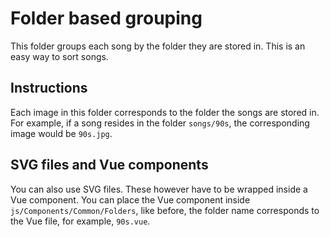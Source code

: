# Folder based grouping

This folder groups each song by the folder they are stored in. This is an easy way to sort songs.

## Instructions

Each image in this folder corresponds to the folder the songs are stored in. For example, if a song resides in the folder `songs/90s`, the corresponding image would be `90s.jpg`.

## SVG files and Vue components

You can also use SVG files. These however have to be wrapped inside a Vue component. You can place the Vue component inside `js/Components/Common/Folders`, like before, the folder name corresponds to the Vue file, for example, `90s.vue`.